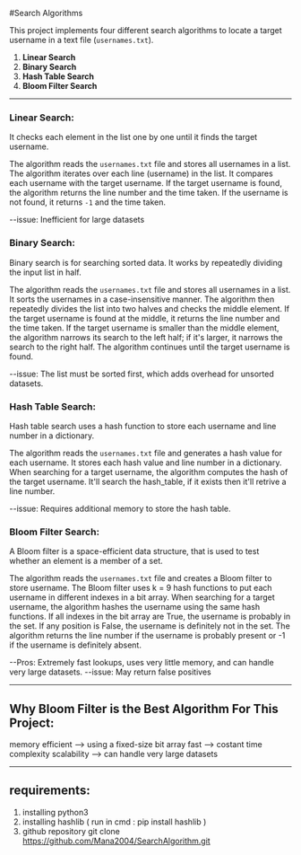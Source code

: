 #Search Algorithms

This project implements four different search algorithms to locate a target username in a text file (`usernames.txt`).

1. **Linear Search**
2. **Binary Search**
3. **Hash Table Search**
4. **Bloom Filter Search**

---

### Linear Search:

It checks each element in the list one by one until it finds the target username.

The algorithm reads the `usernames.txt` file and stores all usernames in a list.
The algorithm iterates over each line (username) in the list.
It compares each username with the target username.
If the target username is found, the algorithm returns the line number and the time taken.
If the username is not found, it returns `-1` and the time taken.

--issue: Inefficient for large datasets


### Binary Search:

Binary search is for searching sorted data. It works by repeatedly dividing the input list in half.

The algorithm reads the `usernames.txt` file and stores all usernames in a list.
It sorts the usernames in a case-insensitive manner.
The algorithm then repeatedly divides the list into two halves and checks the middle element.
If the target username is found at the middle, it returns the line number and the time taken.
If the target username is smaller than the middle element, the algorithm narrows its search to the left half; if it's larger, it narrows the search to the right half.
The algorithm continues until the target username is found.

--issue: The list must be sorted first, which adds overhead for unsorted datasets.


### Hash Table Search:

Hash table search uses a hash function to store each username and line number in a dictionary.

The algorithm reads the `usernames.txt` file and generates a hash value for each username.
It stores each hash value and line number in a dictionary.
When searching for a target username, the algorithm computes the hash of the target username.
It'll search the hash_table, if it exists then it'll retrive a line number.

--issue: Requires additional memory to store the hash table.


### Bloom Filter Search:

A Bloom filter is a space-efficient data structure, that is used to test whether an element is a member of a set. 

The algorithm reads the `usernames.txt` file and creates a Bloom filter to store username.
The Bloom filter uses k = 9 hash functions to put each username in different indexes in a bit array.
When searching for a target username, the algorithm hashes the username using the same hash functions.
If all indexes in the bit array are True, the username is probably in the set. If any position is False, the username is definitely not in the set.
The algorithm returns the line number if the username is probably present or -1 if the username is definitely absent.

--Pros: Extremely fast lookups, uses very little memory, and can handle very large datasets.
--issue: May return false positives

---

## Why Bloom Filter is the Best Algorithm For This Project:

memory efficient --> using a fixed-size bit array 
fast --> costant time complexity
scalability --> can handle very large datasets

---

## requirements:

1. installing python3
2. installing hashlib ( run in cmd : pip install hashlib )
3. github repository
   git clone https://github.com/Mana2004/SearchAlgorithm.git
